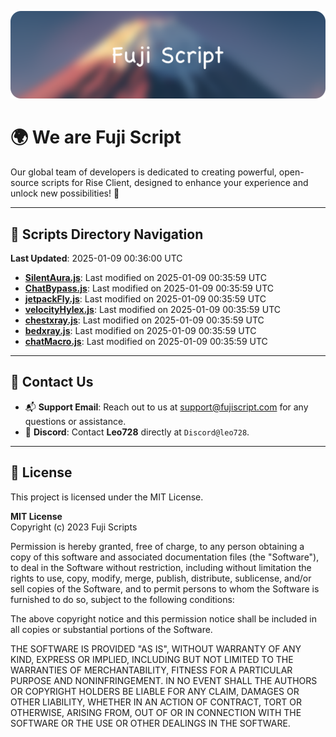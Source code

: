 ![Banner](.github/b.webp)

# 🌍 **We are Fuji Script**

Our global team of developers is dedicated to creating powerful, open-source scripts for Rise Client, designed to enhance your experience and unlock new possibilities! 🌟

---
<!-- SCRIPTS_NAVIGATION_START -->
## 📂 **Scripts Directory Navigation**

**Last Updated**: 2025-01-09 00:36:00 UTC

- **[SilentAura.js](scripts/SilentAura.js)**: Last modified on 2025-01-09 00:35:59 UTC
- **[ChatBypass.js](scripts/ChatBypass.js)**: Last modified on 2025-01-09 00:35:59 UTC
- **[jetpackFly.js](scripts/jetpackFly.js)**: Last modified on 2025-01-09 00:35:59 UTC
- **[velocityHylex.js](scripts/velocityHylex.js)**: Last modified on 2025-01-09 00:35:59 UTC
- **[chestxray.js](scripts/chestxray.js)**: Last modified on 2025-01-09 00:35:59 UTC
- **[bedxray.js](scripts/bedxray.js)**: Last modified on 2025-01-09 00:35:59 UTC
- **[chatMacro.js](scripts/chatMacro.js)**: Last modified on 2025-01-09 00:35:59 UTC

<!-- SCRIPTS_NAVIGATION_END -->

---

## 💬 **Contact Us**  
- 📬 **Support Email**: Reach out to us at [support@fujiscript.com](mailto:support@fujiscript.com) for any questions or assistance.  
- 💬 **Discord**: Contact **Leo728** directly at `Discord@leo728`.

---

## 📜 **License**

This project is licensed under the MIT License.  

**MIT License**  
Copyright (c) 2023 Fuji Scripts  

Permission is hereby granted, free of charge, to any person obtaining a copy of this software and associated documentation files (the "Software"), to deal in the Software without restriction, including without limitation the rights to use, copy, modify, merge, publish, distribute, sublicense, and/or sell copies of the Software, and to permit persons to whom the Software is furnished to do so, subject to the following conditions:  

The above copyright notice and this permission notice shall be included in all copies or substantial portions of the Software.  

THE SOFTWARE IS PROVIDED "AS IS", WITHOUT WARRANTY OF ANY KIND, EXPRESS OR IMPLIED, INCLUDING BUT NOT LIMITED TO THE WARRANTIES OF MERCHANTABILITY, FITNESS FOR A PARTICULAR PURPOSE AND NONINFRINGEMENT. IN NO EVENT SHALL THE AUTHORS OR COPYRIGHT HOLDERS BE LIABLE FOR ANY CLAIM, DAMAGES OR OTHER LIABILITY, WHETHER IN AN ACTION OF CONTRACT, TORT OR OTHERWISE, ARISING FROM, OUT OF OR IN CONNECTION WITH THE SOFTWARE OR THE USE OR OTHER DEALINGS IN THE SOFTWARE.  
